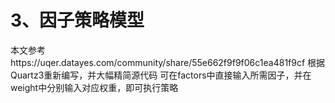 # 3、因子策略模型

本文参考https://uqer.datayes.com/community/share/55e662f9f9f06c1ea481f9cf
根据Quartz3重新编写，并大幅精简源代码
可在factors中直接输入所需因子，并在weight中分别输入对应权重，即可执行策略